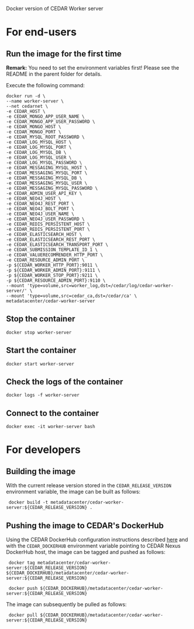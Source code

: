 Docker version of CEDAR Worker server

# For end-users

## Run the image for the first time

**Remark:** You need to set the environment variables first! Please see the README in the parent folder for details.

Execute the following command:

````
docker run -d \
--name worker-server \
--net cedarnet \
-e CEDAR_HOST \
-e CEDAR_MONGO_APP_USER_NAME \
-e CEDAR_MONGO_APP_USER_PASSWORD \
-e CEDAR_MONGO_HOST \
-e CEDAR_MONGO_PORT \
-e CEDAR_MYSQL_ROOT_PASSWORD \
-e CEDAR_LOG_MYSQL_HOST \
-e CEDAR_LOG_MYSQL_PORT \
-e CEDAR_LOG_MYSQL_DB \
-e CEDAR_LOG_MYSQL_USER \
-e CEDAR_LOG_MYSQL_PASSWORD \
-e CEDAR_MESSAGING_MYSQL_HOST \
-e CEDAR_MESSAGING_MYSQL_PORT \
-e CEDAR_MESSAGING_MYSQL_DB \
-e CEDAR_MESSAGING_MYSQL_USER \
-e CEDAR_MESSAGING_MYSQL_PASSWORD \
-e CEDAR_ADMIN_USER_API_KEY \
-e CEDAR_NEO4J_HOST \
-e CEDAR_NEO4J_REST_PORT \
-e CEDAR_NEO4J_BOLT_PORT \
-e CEDAR_NEO4J_USER_NAME \
-e CEDAR_NEO4J_USER_PASSWORD \
-e CEDAR_REDIS_PERSISTENT_HOST \
-e CEDAR_REDIS_PERSISTENT_PORT \
-e CEDAR_ELASTICSEARCH_HOST \
-e CEDAR_ELASTICSEARCH_REST_PORT \
-e CEDAR_ELASTICSEARCH_TRANSPORT_PORT \
-e CEDAR_SUBMISSION_TEMPLATE_ID_1 \
-e CEDAR_VALUERECOMMENDER_HTTP_PORT \
-e CEDAR_RESOURCE_ADMIN_PORT \
-p ${CEDAR_WORKER_HTTP_PORT}:9011 \
-p ${CEDAR_WORKER_ADMIN_PORT}:9111 \
-p ${CEDAR_WORKER_STOP_PORT}:9211 \
-p ${CEDAR_RESOURCE_ADMIN_PORT}:9110 \
--mount 'type=volume,src=worker_log,dst=/cedar/log/cedar-worker-server/' \
--mount 'type=volume,src=cedar_ca,dst=/cedar/ca' \
metadatacenter/cedar-worker-server
````

## Stop the container

    docker stop worker-server

## Start the container

    docker start worker-server

## Check the logs of the container

    docker logs -f worker-server

## Connect to the container

    docker exec -it worker-server bash

# For developers

## Building the image

With the current release version stored in the `CEDAR_RELEASE_VERSION` environment variable, the image can be built as follows:

     docker build -t metadatacenter/cedar-worker-server:${CEDAR_RELEASE_VERSION} .

## Pushing the image to CEDAR's DockerHub

Using the CEDAR DockerHub configuration instructions described [here](https://github.com/metadatacenter/cedar-conf/wiki/Configuring-Docker-to-use-the-CEDAR-Nexus-DockerHub) and with the `CEDAR_DOCKERHUB` environment variable pointing to CEDAR Nexus DockerHub host, the image can be tagged and pushed as follows:

     docker tag metadatacenter/cedar-worker-server:${CEDAR_RELEASE_VERSION} ${CEDAR_DOCKERHUB}/metadatacenter/cedar-worker-server:${CEDAR_RELEASE_VERSION}

     docker push ${CEDAR_DOCKERHUB}/metadatacenter/cedar-worker-server:${CEDAR_RELEASE_VERSION}

The image can subsequently be pulled as follows:

     docker pull ${CEDAR_DOCKERHUB}/metadatacenter/cedar-worker-server:${CEDAR_RELEASE_VERSION}
